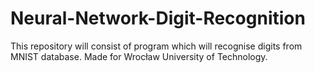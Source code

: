 # Neural-Network-Digit-Recognition

This repository will consist of program which will recognise digits from MNIST database. Made for Wrocław University of Technology.
